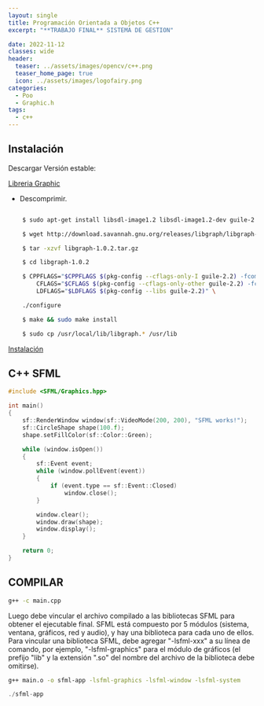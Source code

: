 ```yaml
---
layout: single
title: Programación Orientada a Objetos C++
excerpt: "**TRABAJO FINAL** SISTEMA DE GESTION"

date: 2022-11-12
classes: wide
header:
  teaser: ../assets/images/opencv/c++.png
  teaser_home_page: true
  icon: ../assets/images/logofairy.png
categories:
  - Poo 
  - Graphic.h
tags:  
  - c++
---
```



## Instalación   

Descargar Versión estable:

[Libreria Graphic](http://download.savannah.gnu.org/releases/libgraph/)

- Descomprimir. 


```bash 

    $ sudo apt-get install libsdl-image1.2 libsdl-image1.2-dev guile-2.2 guile-2.2-dev 

    $ wget http://download.savannah.gnu.org/releases/libgraph/libgraph-1.0.2.tar.gz

    $ tar -xzvf libgraph-1.0.2.tar.gz

    $ cd libgraph-1.0.2

    $ CPPFLAGS="$CPPFLAGS $(pkg-config --cflags-only-I guile-2.2) -fcommon" \
        CFLAGS="$CFLAGS $(pkg-config --cflags-only-other guile-2.2) -fcommon" \
        LDFLAGS="$LDFLAGS $(pkg-config --libs guile-2.2)" \

    ./configure

    $ make && sudo make install

    $ sudo cp /usr/local/lib/libgraph.* /usr/lib

```

[Instalación](https://www.sfml-dev.org/tutorials/2.5/start-linux.php)

## C++ SFML

```c++
#include <SFML/Graphics.hpp>

int main()
{
    sf::RenderWindow window(sf::VideoMode(200, 200), "SFML works!");
    sf::CircleShape shape(100.f);
    shape.setFillColor(sf::Color::Green);

    while (window.isOpen())
    {
        sf::Event event;
        while (window.pollEvent(event))
        {
            if (event.type == sf::Event::Closed)
                window.close();
        }

        window.clear();
        window.draw(shape);
        window.display();
    }

    return 0;
}

```

## COMPILAR

```bash
g++ -c main.cpp 

```
Luego debe vincular el archivo compilado a las bibliotecas SFML para obtener el ejecutable final. SFML está compuesto por 5 módulos (sistema, ventana, gráficos, red y audio), y hay una biblioteca para cada uno de ellos. Para vincular una biblioteca SFML, debe agregar "-lsfml-xxx" a su línea de comando, por ejemplo, "-lsfml-graphics" para el módulo de gráficos (el prefijo "lib" y la extensión ".so" del nombre del archivo de la biblioteca debe omitirse).


```bash
g++ main.o -o sfml-app -lsfml-graphics -lsfml-window -lsfml-system

```

```c++
./sfml-app

```


